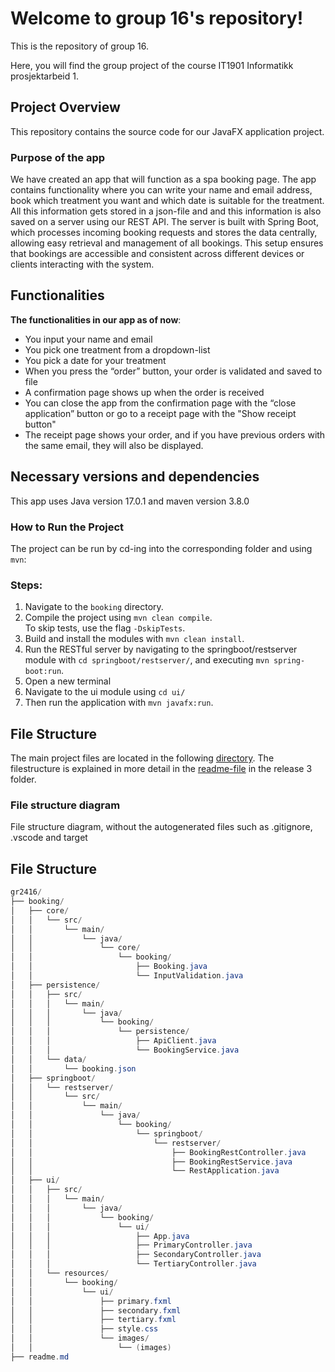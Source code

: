 # Welcome to group 16's repository!
 
This is the repository of group 16. 

Here, you will find the group project of the course IT1901 Informatikk prosjektarbeid 1.


## Project Overview

This repository contains the source code for our JavaFX application project.

### Purpose of the app

We have created an app that will function as a spa booking page. The app contains functionality where you can write your name and email address, book which treatment you want and which date is suitable for the treatment. All this information gets stored in a json-file and and this information is also saved on a server using our REST API. The server is built with Spring Boot, which processes incoming booking requests and stores the data centrally, allowing easy retrieval and management of all bookings. This setup ensures that bookings are accessible and consistent across different devices or clients interacting with the system.

## Functionalities
**The functionalities in our app as of now**:
- You input your name and email
- You pick one treatment from a dropdown-list
- You pick a date for your treatment
- When you press the “order” button, your order is validated and saved to file
- A confirmation page shows up when the order is received
- You can close the app from the confirmation page with the “close application” button or go to a receipt page with the "Show receipt button"
- The receipt page shows your order, and if you have previous orders with the same email, they will also be displayed.

## Necessary versions and dependencies

This app uses Java version 17.0.1 and maven version 3.8.0

### How to Run the Project
The project can be run by cd-ing into the corresponding folder and using `mvn`:
### Steps:
1. Navigate to the `booking` directory.  
2. Compile the project using `mvn clean compile`.  
   To skip tests, use the flag `-DskipTests`.  
3. Build and install the modules with `mvn clean install`.  
4. Run the RESTful server by navigating to the springboot/restserver module with `cd springboot/restserver/`, and executing `mvn spring-boot:run`.  
5. Open a new terminal
6. Navigate to the ui module using `cd ui/`
7. Then run the application with `mvn javafx:run`.

## File Structure

The main project files are located in the following [directory](./booking/ui/src/main/java/booking/ui/App.java). The filestructure is explained in more detail in the [readme-file](./booking/docs/release3/readme.md) in the release 3 folder.

### File structure diagram

File structure diagram, without the autogenerated files such as .gitignore, .vscode and target


## File Structure

```java
gr2416/
├── booking/
│   ├── core/
│   │   └── src/
│   │       └── main/
│   │           └── java/
│   │               └── core/
│   │                   └── booking/
│   │                       ├── Booking.java
│   │                       └── InputValidation.java
│   ├── persistence/
│   │   ├── src/
│   │   │   └── main/
│   │   │       └── java/
│   │   │           └── booking/
│   │   │               └── persistence/
│   │   │                   ├── ApiClient.java
│   │   │                   └── BookingService.java
│   │   └── data/
│   │       └── booking.json
│   ├── springboot/
│   │   └── restserver/
│   │       └── src/
│   │           └── main/
│   │               └── java/
│   │                   └── booking/
│   │                       └── springboot/
│   │                           └── restserver/
│   │                               ├── BookingRestController.java
│   │                               ├── BookingRestService.java
│   │                               └── RestApplication.java
│   ├── ui/
│   │   ├── src/
│   │   │   └── main/
│   │   │       └── java/
│   │   │           └── booking/
│   │   │               └── ui/
│   │   │                   ├── App.java
│   │   │                   ├── PrimaryController.java
│   │   │                   ├── SecondaryController.java
│   │   │                   └── TertiaryController.java
│   │   └── resources/
│   │       └── booking/
│   │           └── ui/
│   │               ├── primary.fxml
│   │               ├── secondary.fxml
│   │               ├── tertiary.fxml
│   │               ├── style.css
│   │               └── images/
│   │                   └── (images)
├── readme.md
```
